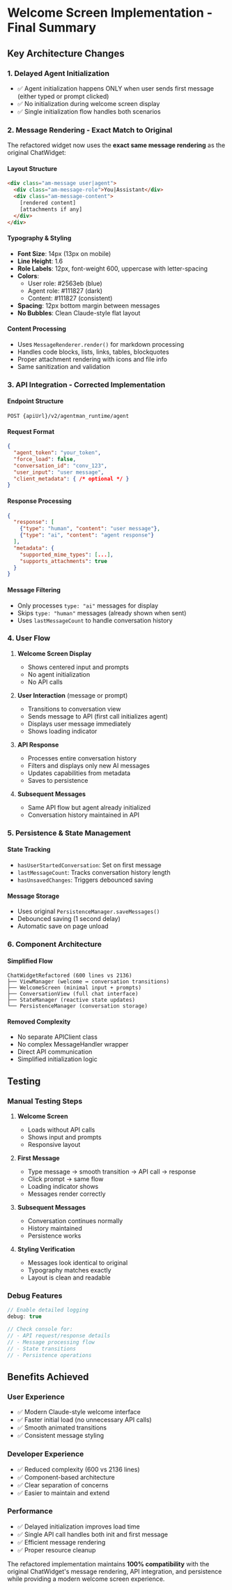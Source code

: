 # Welcome Screen Implementation - Final Summary

## Key Architecture Changes

### 1. **Delayed Agent Initialization**
- ✅ Agent initialization happens ONLY when user sends first message (either typed or prompt clicked)
- ✅ No initialization during welcome screen display
- ✅ Single initialization flow handles both scenarios

### 2. **Message Rendering - Exact Match to Original**
The refactored widget now uses the **exact same message rendering** as the original ChatWidget:

#### Layout Structure
```html
<div class="am-message user|agent">
  <div class="am-message-role">You|Assistant</div>
  <div class="am-message-content">
    [rendered content]
    [attachments if any]
  </div>
</div>
```

#### Typography & Styling
- **Font Size**: 14px (13px on mobile)
- **Line Height**: 1.6
- **Role Labels**: 12px, font-weight 600, uppercase with letter-spacing
- **Colors**: 
  - User role: #2563eb (blue)
  - Agent role: #111827 (dark)
  - Content: #111827 (consistent)
- **Spacing**: 12px bottom margin between messages
- **No Bubbles**: Clean Claude-style flat layout

#### Content Processing
- Uses `MessageRenderer.render()` for markdown processing
- Handles code blocks, lists, links, tables, blockquotes
- Proper attachment rendering with icons and file info
- Same sanitization and validation

### 3. **API Integration - Corrected Implementation**

#### Endpoint Structure
```
POST {apiUrl}/v2/agentman_runtime/agent
```

#### Request Format
```json
{
  "agent_token": "your_token",
  "force_load": false,
  "conversation_id": "conv_123",
  "user_input": "user message",
  "client_metadata": { /* optional */ }
}
```

#### Response Processing
```json
{
  "response": [
    {"type": "human", "content": "user message"},
    {"type": "ai", "content": "agent response"}
  ],
  "metadata": {
    "supported_mime_types": [...],
    "supports_attachments": true
  }
}
```

#### Message Filtering
- Only processes `type: "ai"` messages for display
- Skips `type: "human"` messages (already shown when sent)
- Uses `lastMessageCount` to handle conversation history

### 4. **User Flow**

1. **Welcome Screen Display**
   - Shows centered input and prompts
   - No agent initialization
   - No API calls

2. **User Interaction** (message or prompt)
   - Transitions to conversation view
   - Sends message to API (first call initializes agent)
   - Displays user message immediately
   - Shows loading indicator

3. **API Response**
   - Processes entire conversation history
   - Filters and displays only new AI messages
   - Updates capabilities from metadata
   - Saves to persistence

4. **Subsequent Messages**
   - Same API flow but agent already initialized
   - Conversation history maintained in API

### 5. **Persistence & State Management**

#### State Tracking
- `hasUserStartedConversation`: Set on first message
- `lastMessageCount`: Tracks conversation history length
- `hasUnsavedChanges`: Triggers debounced saving

#### Message Storage
- Uses original `PersistenceManager.saveMessages()`
- Debounced saving (1 second delay)
- Automatic save on page unload

### 6. **Component Architecture**

#### Simplified Flow
```
ChatWidgetRefactored (600 lines vs 2136)
├── ViewManager (welcome ↔ conversation transitions)
├── WelcomeScreen (minimal input + prompts)
├── ConversationView (full chat interface)
├── StateManager (reactive state updates)
└── PersistenceManager (conversation storage)
```

#### Removed Complexity
- No separate APIClient class
- No complex MessageHandler wrapper
- Direct API communication
- Simplified initialization logic

## Testing

### Manual Testing Steps
1. **Welcome Screen**
   - Loads without API calls
   - Shows input and prompts
   - Responsive layout

2. **First Message**
   - Type message → smooth transition → API call → response
   - Click prompt → same flow
   - Loading indicator shows
   - Messages render correctly

3. **Subsequent Messages**
   - Conversation continues normally
   - History maintained
   - Persistence works

4. **Styling Verification**
   - Messages look identical to original
   - Typography matches exactly
   - Layout is clean and readable

### Debug Features
```javascript
// Enable detailed logging
debug: true

// Check console for:
// - API request/response details
// - Message processing flow
// - State transitions
// - Persistence operations
```

## Benefits Achieved

### User Experience
- ✅ Modern Claude-style welcome interface
- ✅ Faster initial load (no unnecessary API calls)
- ✅ Smooth animated transitions
- ✅ Consistent message styling

### Developer Experience  
- ✅ Reduced complexity (600 vs 2136 lines)
- ✅ Component-based architecture
- ✅ Clear separation of concerns
- ✅ Easier to maintain and extend

### Performance
- ✅ Delayed initialization improves load time
- ✅ Single API call handles both init and first message
- ✅ Efficient message rendering
- ✅ Proper resource cleanup

The refactored implementation maintains **100% compatibility** with the original ChatWidget's message rendering, API integration, and persistence while providing a modern welcome screen experience.